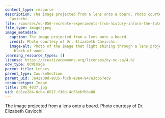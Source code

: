 ```yaml
---
content_type: resource
description: The image projected from a lens onto a board. Photo courtesy of Dr. Elizabeth
  Cavicchi.
file: /courses/ec-050-recreate-experiments-from-history-inform-the-future-from-the-past-galileo-january-iap-2010/8d1ee2846cb46617f38d4c56ebfbba88_IMG_4037.jpg
file_type: image/jpeg
image_metadata:
  caption: The image projected from a lens onto a board.
  credit: Photo courtesy of Dr. Elizabeth Cavicchi.
  image-alt: Photo of the image that light shining through a lens projected onto a
    block of wood.
learning_resource_types: []
license: https://creativecommons.org/licenses/by-nc-sa/4.0/
ocw_type: OCWImage
parent_title: Lenses
parent_type: CourseSection
parent_uid: 3a42a38d-9035-f6cb-e8a4-947e3cb57ec9
resourcetype: Image
title: IMG_4037.jpg
uid: 8d1ee284-6cb4-6617-f38d-4c56ebfbba88
---
```

The image projected from a lens onto a board. Photo courtesy of Dr. Elizabeth Cavicchi.